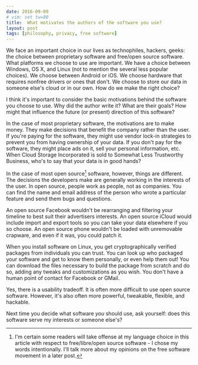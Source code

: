 ```yaml
---
date: 2016-09-09
# vim: set tw=80
title:  What motivates the authors of the software you use?
layout: post
tags: [philosophy, privacy, free software]
---
```


We face an important choice in our lives as technophiles, hackers, geeks: the
choice between proprietary software and free/open source software. What
platforms we choose to use are important. We have a choice between Windows, OS
X, and Linux (not to mention the several less popular choices). We choose
between Android or iOS. We choose hardware that requires nonfree drivers or ones
that don't. We choose to store our data in someone else's cloud or in our own.
How do we make the right choice?

I think it's important to consider the basic motivations behind the software you
choose to use. Why did the author write it? What are their goals? How might that
influence the future (or present) direction of this software?

In the case of most proprietary software, the motivations are to make money.
They make decisions that benefit the company rather than the user. If you're
paying for the software, they might use vendor lock-in strategies to prevent you
from having ownership of your data. If you don't pay for the software, they
might place ads on it, sell your personal information, etc. When Cloud Storage
Incorporated is sold to Somewhat Less Trustworthy Business, who's to say that
your data is in good hands?

In the case of most open source[^1] software, however, things are different.
The decisions the developers make are generally working in the interests of the
user. In open source, people work as people, not as companies. You can find the
name and email address of the person who wrote a particular feature and send
them bugs and questions.

An open source Facebook wouldn't be rearranging and filtering your timeline to
best suit their advertisers interests. An open source iCloud would include
import and export tools so you can take your data elsewhere if you so choose. An
open source phone wouldn't be loaded with unremovable crapware, and even if it
was, you could patch it.

When you install software on Linux, you get cryptographically verified packages
from individuals you can trust. You can look up who packaged your software and
get to know them personally, or even help them out! You can download the files
necessary to build the package from scratch and do so, adding any tweaks and
customizations as you wish. You don't have a human point of contact for Facebook
or GMail.

Yes, there is a usability tradeoff. It is often more difficult to use open
source software. However, it's also often more powerful, tweakable, flexible,
and hackable.

Next time you decide what software *you* should use, ask yourself: does this
software serve my interests or someone else's?

[^1]: I'm certain some readers will take offense at my language choice in this article with respect to free/libre/open source software - I chose my words intentionally. I'll talk more about my opinions on the free software movement in a later post.
